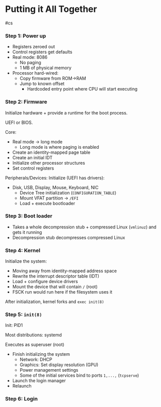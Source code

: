 # Putting it All Together
#cs 

### Step 1: Power up

- Registers zeroed out
- Control registers get defaults
- Real mode: 8086
	- No paging
	- 1 MB of physical memory
- Processor hard-wired:
	- Copy firmware from ROM->RAM
	- Jump to known offset
		- Hardcoded entry point where CPU will start executing 


### Step 2: Firmware


Initialize hardware + provide a runtime for the boot process.

UEFI or BIOS.

Core: 
- Real mode -> long mode
	- Long mode is where paging is enabled
- Create an identity-mapped page table
- Create an initial IDT
- Initialize other processor structures
- Set control registers

Peripherals/Devices: Initialize (UEFI has drivers):
- Disk, USB, Display, Mouse, Keyboard, NIC
	- Device Tree initialization (`CONFIGURATION_TABLE`)
	- Mount VFAT partition -> `/EFI`
	- Load + execute bootloader

### Step 3: Boot loader


- Takes a whole decompression stub + compressed Linux (`vmlinuz`) and gets it running
- Decompression stub decompresses compressed Linux

### Step 4: Kernel

Initialize the system:
- Moving away from identity-mapped address space
- Rewrite the interrupt descriptor table (IDT)
- Load + configure device drivers
- Mount the device that will contain `/` (root)
- FSCK run would run here if the filesystem uses it
  
After initialization, kernel forks and `exec init(8)`

### Step 5: `init(8)`

Init: PID1

Most distributions: systemd

Executes as superuser (root)

- Finish initializing the system
	- Network: DHCP
	- Graphics: Set display resolution (GPU)
	- Power management settings
	- Some of the initial services bind to ports `1,...,` (`tcpserve`)
- Launch the login manager
- Relaunch 

### Step 6: Login


